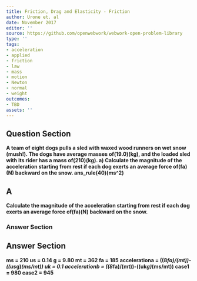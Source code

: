```yaml
---
title: Friction, Drag and Elasticity - Friction
author: Urone et. al
date: November 2017
editor: ''
source: https://github.com/openwebwork/webwork-open-problem-library
type: ''
tags:
- acceleration
- applied
- friction
- law
- mass
- motion
- Newton
- normal
- weight
outcomes:
- TBD
assets: ''
---
```


## Question Section 

<b>
A team of eight dogs pulls a sled with waxed wood runners on wet snow (mush!). The dogs have average masses of(19.0)(kg), and the loaded sled with its rider has a mass of(210)(kg).
a) Calculate the magnitude of the acceleration starting from rest if each dog exerts an average force of(fa)(N) backward on the snow. 
ans_rule(40)(ms^2)

## A
Calculate the magnitude of the acceleration starting from rest if each dog exerts an average force of(fa)(N) backward on the snow. 
### Answer Section


## Answer Section

ms = 210
us = 0.14
g = 9.80
mt = 362
fa = 185
accelerationa = ((8*fa)/(mt))-((us*g)*(ms/mt))
uk = 0.1
accelerationb = ((8*fa)/(mt))-((uk*g)*(ms/mt))
case1 = 980
case2 = 945